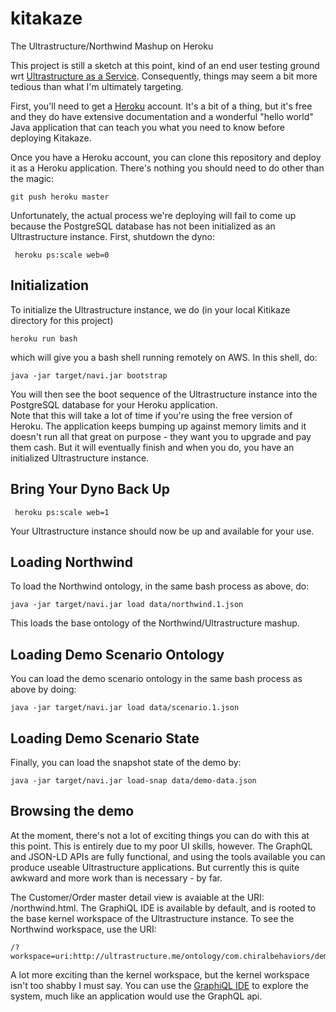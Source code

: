 # kitakaze
The Ultrastructure/Northwind Mashup on Heroku

This project is still a sketch at this point, kind of an end user testing 
ground wrt [Ultrastructure as a Service](https://github.com/ChiralBehaviors/Ultrastructure/wiki).  Consequently, 
things may seem a bit more tedious than what I'm ultimately targeting.  

First, you'll need to get a [Heroku](http://heroku.com) account.  It's a bit of a thing, but it's free and 
they do have extensive documentation and a wonderful "hello world" Java application that can teach you
what you need to know before deploying Kitakaze.

Once you have a Heroku account, you can clone this repository and deploy it as a Heroku application.  There's nothing 
you should need to do other than the magic:

    git push heroku master
    
Unfortunately, the actual process we're deploying will fail to come up because the PostgreSQL database has not been 
initialized as an Ultrastructure instance.  First, shutdown the dyno:

     heroku ps:scale web=0

## Initialization

To initialize the Ultrastructure instance, we do (in your local Kitikaze directory for this project)

    heroku run bash
    
which will give you a bash shell running remotely on AWS.  In this shell, do:

    java -jar target/navi.jar bootstrap
    
You will then see the boot sequence of the Ultrastructure instance into the PostgreSQL database for your Heroku application.  
Note that this will take a lot of time if you're using the free version of Heroku.  The application keeps bumping up against memory limits and 
it doesn't run all that great on purpose - they want you to upgrade and pay them cash.  But it will eventually finish and when you do, you have an
initialized Ultrastructure instance.  
    
## Bring Your Dyno Back Up

     heroku ps:scale web=1

Your Ultrastructure instance should now be up and available for your use.

## Loading Northwind

To load the Northwind ontology, in the same bash process as above, do:

    java -jar target/navi.jar load data/northwind.1.json
    
This loads the base ontology of the Northwind/Ultrastructure mashup.

## Loading Demo Scenario Ontology

You can load the demo scenario ontology in the same bash process as above by doing:

    java -jar target/navi.jar load data/scenario.1.json
    
## Loading Demo Scenario State

Finally, you can load the snapshot state of the demo by:

    java -jar target/navi.jar load-snap data/demo-data.json
    
## Browsing the demo

At the moment, there's not a lot of exciting things you can do with this at this point.  This is entirely due to my
poor UI skills, however.  The GraphQL and JSON-LD APIs are fully functional, and using the tools available you can
produce useable Ultrastructure applications.  But currently this is quite awkward and more work than is necessary - by far.

The Customer/Order master detail view is avaiable at the URI: /northwind.html.  The GraphiQL IDE is available by default, and is 
rooted to the base kernel workspace of the Ultrastructure instance.  To see the Northwind workspace, use the URI:

    /?workspace=uri:http://ultrastructure.me/ontology/com.chiralbehaviors/demo/northwind
    
A lot more exciting than the kernel workspace, but the kernel workspace isn't too shabby I must say.  You can use the [GraphiQL IDE](https://github.com/graphql/graphiql)
to explore the system, much like an application would use the GraphQL api.